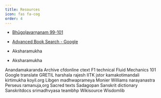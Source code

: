 ```yaml
---
title: Resources
icon: fas fa-cog
order: 4
---
```

- <a target="_blank" href="https://archive.org/details/bhugolavarnana/page/n85/mode/2up">Bhūgoḷavarṇanam 99-101</a>

- <a target="_blank" href="https://books.google.co.in/advanced_book_search">Advanced Book Search - Google</a>
- <a target="_blank" href="https://aksharamukha.appspot.com/converter" style="text-decoration: none;">Aksharamukha</a>
- <a target="_blank" style="text-decoration: none;" href="https://aksharamukha.appspot.com/converter">Aksharamukha</a>

Anandamakaranda
Archive
cfdonline
ctext
F1 technical
Fluid Mechanics 101
Google translate
GRETIL
harshala rajesh
IITK
jstor
kamakotimandali
kirtimukha
koyil.org
Libgen
madhwaprameya
Monier Williams
narayanastra
Perseus
ramanuja,org
Sacred texts
Sadagopan
Sanskrit dictionary
Sanskritdocs
srimadhvyasa
teambhp
Wikisource
Wisdomlib
